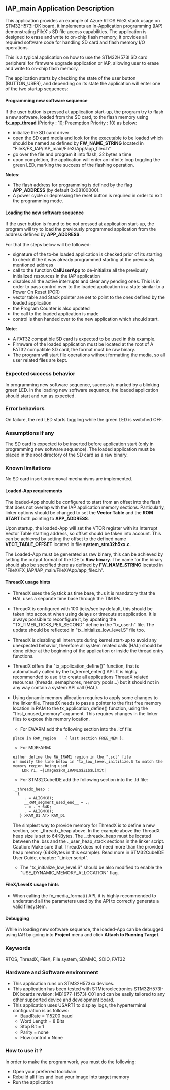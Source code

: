 
## <b>IAP_main Application Description</b>

This application provides an example of Azure RTOS FileX stack usage on STM32H573I-DK board, it implements an In-Application programming (IAP) demonstrating FileX's SD file access capabilities.
The application is designed to erase and write to on-chip flash memory, it provides all required software code for handling SD card and flash memory I/O operations.

This is a typical application on how to use the STM32H573I SD card peripheral for firmware upgrade application or IAP, allowing user to erase and write to on-chip flash memory.

The application starts by checking the state of the user button (BUTTON_USER), and depending on its state the application will enter one of the two startup sequences:

#### <b>Programming new software sequence</b>

If the user button is pressed at application start-up, the program try to flash a new software, loaded from the SD card, to the flash memory using **fx_app_thread** (Priority : 10; Preemption Priority : 10) as below:

  - initialize the SD card driver
  - open the SD card media and look for the executable to be loaded which should be named as defined by **FW_NAME_STRING** located in "FileX/FX_IAP/IAP_main/FileX/App/app_filex.h"
  - go over the file and program it into flash, 32 bytes a time
  - upon completion, the application will enter an infinite loop toggling the green LED, marking the success of the flashing operation.

<b> Notes:</b>

  - The flash address for programming is defined by the flag **APP_ADDRESS** (by default 0x08100000).
  - A power cycle or depressing the reset button is required in order to exit the programming mode.

#### <b>Loading the new software sequence</b>

If the user button is found to be not pressed at application start-up, the program will try to load the previously programmed application from the address defined by **APP_ADDRESS**.

For that the steps below will be followed:

  - signature of the to-be loaded application is checked prior of its starting to check if the it was already programmed starting at the previously mentioned address
  - call to the function **CallUserApp** to de-initialize all the previously initialized resources in the IAP application
  - disables all the active interrupts and clear any pending ones. This is in order to pass control over to the loaded application in a state similar to a Power On Reset (POR)
  - vector table and Stack pointer are set to point to the ones defined by the loaded application
  - the Program Counter is also updated
  - the call to the loaded application is made
  - control is then handed over to the new application which should start.

<b>Note</b>:

  - A FAT32 compatible SD card is expected to be used in this example.
  - Firmware of the loaded application must be located at the root of A FAT32 compatible SD card, the format must be raw binary.
  - The program will start file operations without formatting the media, so all user related files are kept.

### <b>Expected success behavior</b>

In programming new software sequence, success is marked by a blinking green LED.
In the loading new software sequence, the loaded application should start and run as expected.


### <b>Error behaviors</b>

On failure, the red LED starts toggling while the green LED is switched OFF.

### <b>Assumptions if any</b>

The SD card is expected to be inserted before application start (only in programming new software sequence).
The loaded application must be placed in the root directory of the SD card as a raw binary.

### <b>Known limitations</b>

No SD card insertion/removal mechanisms are implemented.

#### <b>Loaded-App requirements</b>

The loaded-App should be configured to start from an offset into the flash that does not overlap with the IAP application memory sections.
Particularly, linker options should be changed to set the **Vector Table** and the **ROM START** both pointing to **APP_ADDRESS**.

Upon startup, the loaded-App will set the VTOR register with its Interrupt Vector Table starting address, so offset should be taken into account.
This can be achieved by setting the offset to the defined name **VECT_TABLE_OFFSET** located in file **system_stm32h5xx.c**.

The Loaded-App must be generated as raw binary, this can be achieved by setting the output format of the IDE to **Raw binary**.
The name for the binary should also be specified there as defined by **FW_NAME_STRING** located in "FileX/FX_IAP/IAP_main/FileX/App/app_filex.h".

#### <b>ThreadX usage hints</b>

 - ThreadX uses the Systick as time base, thus it is mandatory that the HAL uses a separate time base through the TIM IPs.
 - ThreadX is configured with 100 ticks/sec by default, this should be taken into account when using delays or timeouts at application. It is always possible to reconfigure it, by updating the "TX_TIMER_TICKS_PER_SECOND" define in the "tx_user.h" file. The update should be reflected in "tx_initialize_low_level.S" file too.
 - ThreadX is disabling all interrupts during kernel start-up to avoid any unexpected behavior, therefore all system related calls (HAL) should be done either at the beginning of the application or inside the thread entry functions.
 - ThreadX offers the "tx_application_define()" function, that is automatically called by the tx_kernel_enter() API.
   It is highly recommended to use it to create all applications ThreadX related resources (threads, semaphores, memory pools...) but it should not in any way contain a system API call (HAL).
 - Using dynamic memory allocation requires to apply some changes to the linker file.
   ThreadX needs to pass a pointer to the first free memory location in RAM to the tx_application_define() function,
   using the "first_unused_memory" argument.
   This requires changes in the linker files to expose this memory location.
    + For EWARM add the following section into the .icf file:
     ```
     place in RAM_region    { last section FREE_MEM };
     ```
    + For MDK-ARM:
    ```
    either define the RW_IRAM1 region in the ".sct" file
    or modify the line below in "tx_low_level_initilize.S to match the memory region being used
        LDR r1, =|Image$$RW_IRAM1$$ZI$$Limit|
    ```
    + For STM32CubeIDE add the following section into the .ld file:
    ```
    ._threadx_heap :
      {
         . = ALIGN(8);
         __RAM_segment_used_end__ = .;
         . = . + 64K;
         . = ALIGN(8);
       } >RAM_D1 AT> RAM_D1
    ```

    The simplest way to provide memory for ThreadX is to define a new section, see ._threadx_heap above.
    In the example above the ThreadX heap size is set to 64KBytes.
    The ._threadx_heap must be located between the .bss and the ._user_heap_stack sections in the linker script.
    Caution: Make sure that ThreadX does not need more than the provided heap memory (64KBytes in this example).
    Read more in STM32CubeIDE User Guide, chapter: "Linker script".

    + The "tx_initialize_low_level.S" should be also modified to enable the "USE_DYNAMIC_MEMORY_ALLOCATION" flag.

#### <b>FileX/LevelX usage hints</b>

- When calling the fx_media_format() API, it is highly recommended to understand all the parameters used by the API to correctly generate a valid filesystem.

#### <b>Debugging</b>

While in loading new software sequence, the loaded-App can be debugged using IAR by going into **Project** menu and click **Attach to Running Target**.

### <b>Keywords</b>

RTOS, ThreadX, FileX, File system, SDMMC, SDIO, FAT32

### <b>Hardware and Software environment</b>

  - This application runs on STM32H573xx devices.
  - This application has been tested with STMicroelectronics STM32H573I-DK boards revision: MB1677-H573I-C01
    and can be easily tailored to any other supported device and development board.
  - This application uses USART1 to display logs, the hyperterminal configuration is as follows:
    - BaudRate = 115200 baud
    - Word Length = 8 Bits
    - Stop Bit = 1
    - Parity = none
    - Flow control = None

###  <b>How to use it ?</b>

In order to make the program work, you must do the following:

  - Open your preferred toolchain
  - Rebuild all files and load your image into target memory
  - Run the application
